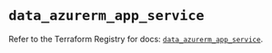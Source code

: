 # `data_azurerm_app_service`

Refer to the Terraform Registry for docs: [`data_azurerm_app_service`](https://registry.terraform.io/providers/hashicorp/azurerm/3.103.1/docs/data-sources/app_service).
